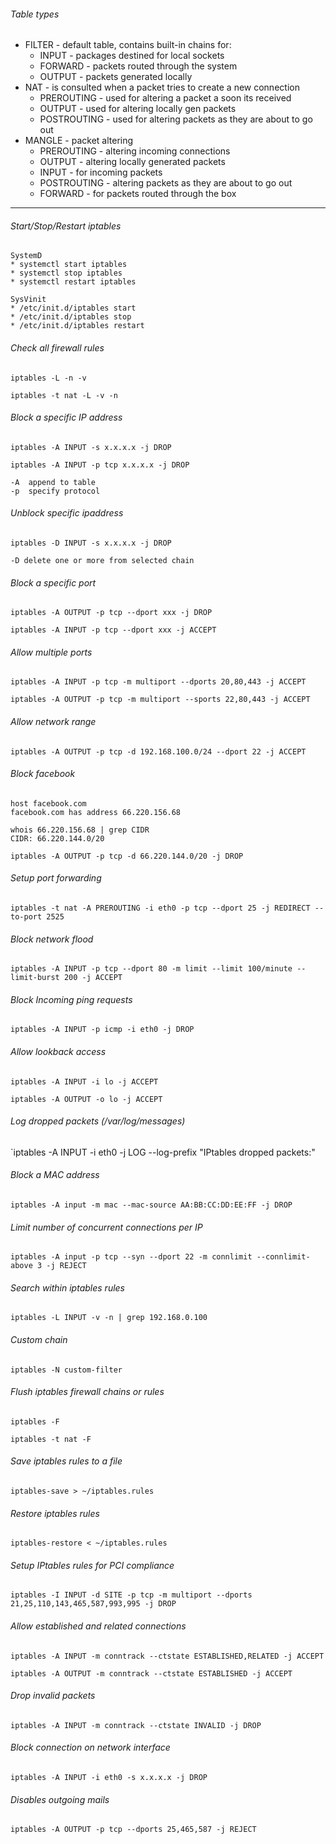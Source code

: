 ###### Table types
* FILTER - default table, contains built-in chains for:
    * INPUT - packages destined for local sockets
    * FORWARD - packets routed through the system
    * OUTPUT - packets generated locally
* NAT - is consulted when a packet tries to create a new connection
    * PREROUTING - used for altering a packet a soon its received
    * OUTPUT - used for altering locally gen packets
    * POSTROUTING - used for altering packets as they are about to go out
* MANGLE - packet altering
    * PREROUTING - altering incoming connections
    * OUTPUT - altering locally generated packets
    * INPUT - for incoming packets
    * POSTROUTING - altering packets as they are about to go out
    * FORWARD - for packets routed through the box

---

###### Start/Stop/Restart iptables
```
SystemD
* systemctl start iptables
* systemctl stop iptables
* systemctl restart iptables

SysVinit
* /etc/init.d/iptables start
* /etc/init.d/iptables stop
* /etc/init.d/iptables restart

```

###### Check all firewall rules
`iptables -L -n -v`

`iptables -t nat -L -v -n`

###### Block a specific IP address
```
iptables -A INPUT -s x.x.x.x -j DROP

iptables -A INPUT -p tcp x.x.x.x -j DROP

-A  append to table
-p  specify protocol

```

###### Unblock specific ipaddress
```
iptables -D INPUT -s x.x.x.x -j DROP

-D delete one or more from selected chain
```

###### Block a specific port
```
iptables -A OUTPUT -p tcp --dport xxx -j DROP

iptables -A INPUT -p tcp --dport xxx -j ACCEPT
```

###### Allow multiple ports
```
iptables -A INPUT -p tcp -m multiport --dports 20,80,443 -j ACCEPT

iptables -A OUTPUT -p tcp -m multiport --sports 22,80,443 -j ACCEPT
```

###### Allow network range
`iptables -A OUTPUT -p tcp -d 192.168.100.0/24 --dport 22 -j ACCEPT`

###### Block facebook
```
host facebook.com
facebook.com has address 66.220.156.68

whois 66.220.156.68 | grep CIDR
CIDR: 66.220.144.0/20

iptables -A OUTPUT -p tcp -d 66.220.144.0/20 -j DROP
```

###### Setup port forwarding
`iptables -t nat -A PREROUTING -i eth0 -p tcp --dport 25 -j REDIRECT --to-port 2525`

###### Block network flood
`iptables -A INPUT -p tcp --dport 80 -m limit --limit 100/minute --limit-burst 200 -j ACCEPT`

###### Block Incoming ping requests
`iptables -A INPUT -p icmp -i eth0 -j DROP`

###### Allow lookback access
`iptables -A INPUT -i lo -j ACCEPT`

`iptables -A OUTPUT -o lo -j ACCEPT`

###### Log dropped packets (/var/log/messages)
`iptables -A INPUT -i eth0 -j LOG --log-prefix "IPtables dropped packets:"

###### Block a MAC address
`iptables -A input -m mac --mac-source AA:BB:CC:DD:EE:FF -j DROP`

###### Limit number of concurrent connections per IP
`iptables -A input -p tcp --syn --dport 22 -m connlimit --connlimit-above 3 -j REJECT`

###### Search within iptables rules
`iptables -L INPUT -v -n | grep 192.168.0.100`

###### Custom chain
`iptables -N custom-filter`

###### Flush iptables firewall chains or rules
`iptables -F`

`iptables -t nat -F`

###### Save iptables rules to a file
`iptables-save > ~/iptables.rules`

###### Restore iptables rules 
`iptables-restore < ~/iptables.rules`

###### Setup IPtables rules for PCI compliance
`iptables -I INPUT -d SITE -p tcp -m multiport --dports 21,25,110,143,465,587,993,995 -j DROP`

###### Allow established and related connections
```
iptables -A INPUT -m conntrack --ctstate ESTABLISHED,RELATED -j ACCEPT

iptables -A OUTPUT -m conntrack --ctstate ESTABLISHED -j ACCEPT
```

###### Drop invalid packets
`iptables -A INPUT -m conntrack --ctstate INVALID -j DROP`

###### Block connection on network interface
`iptables -A INPUT -i eth0 -s x.x.x.x -j DROP`

###### Disables outgoing mails
`iptables -A OUTPUT -p tcp --dports 25,465,587 -j REJECT`
